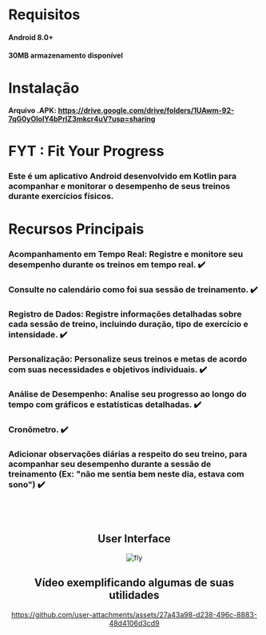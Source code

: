 # Requisitos
#### Android 8.0+
#### 30MB armazenamento disponível

# Instalação
#### Arquivo .APK: https://drive.google.com/drive/folders/1UAwm-92-7qG0yOIolY4bPrlZ3mkcr4uV?usp=sharing

# FYT : Fit Your Progress
###  Este é um aplicativo Android desenvolvido em Kotlin para acompanhar e monitorar o desempenho de seus treinos durante exercícios físicos.

# Recursos Principais
### Acompanhamento em Tempo Real: Registre e monitore seu desempenho durante os treinos em tempo real. ✔️
### Consulte no calendário como foi sua sessão de treinamento. ✔️
### Registro de Dados: Registre informações detalhadas sobre cada sessão de treino, incluindo duração, tipo de exercício e intensidade. ✔️
### Personalização: Personalize seus treinos e metas de acordo com suas necessidades e objetivos individuais. ✔️
### Análise de Desempenho: Analise seu progresso ao longo do tempo com gráficos e estatísticas detalhadas. ✔️
### Cronômetro. ✔️
### Adicionar observações diárias a respeito do seu treino, para acompanhar seu desempenho durante a sessão de treinamento (Ex: "não me sentia bem neste dia, estava com sono") ✔️
<br><br>
<div align= "center">
  
## User Interface
![fly](https://github.com/user-attachments/assets/7b96606b-3c03-47f1-949f-0590d4baa9d7)

## Vídeo exemplificando algumas de suas utilidades

https://github.com/user-attachments/assets/27a43a98-d238-496c-8883-48d4106d3cd9

</div>
